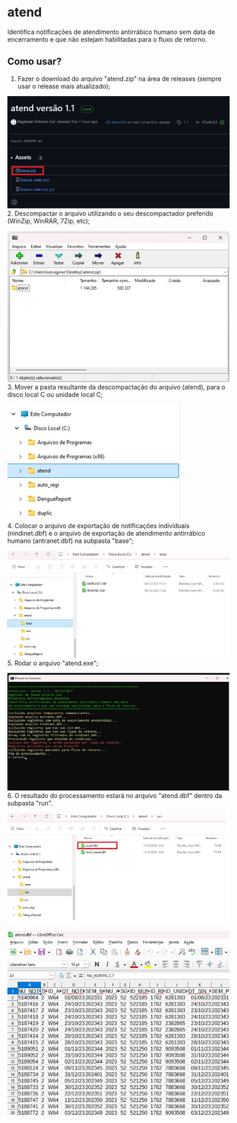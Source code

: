 # atend
Identifica notificações de atendimento antirrábico humano sem data de encerramento e que não estejam habilitadas para o fluxo de retorno.

## Como usar?
1. Fazer o download do arquivo "atend.zip" na área de releases (sempre usar o release mais atualizado);

![x](/pictures/release.jpg)  
2. Descompactar o arquivo utilizando o seu descompactador preferido (WinZip, WinRAR, 7Zip, etc);  

![x](/pictures/folder3.jpg)  
3. Mover a pasta resultante da descompactação do arquivo (atend), para o disco local C ou unidade local C;  
  
![x](/pictures/folder1.jpg)  
4. Colocar o arquivo de exportação de notificações individuais (nindinet.dbf) e o arquivo de exportação de atendimento antirrábico humano (antranet.dbf) na subpasta "base";
  
![x](/pictures/folder2.jpg)  
5. Rodar o arquivo "atend.exe";  

![x](/pictures/cmd1.jpg)  
6. O resultado do processamento estará no arquivo "atend.dbf" dentro da subpasta "run".  

![x](/pictures/folder4.jpg)  

![x](/pictures/libre_office_file.jpg)  
